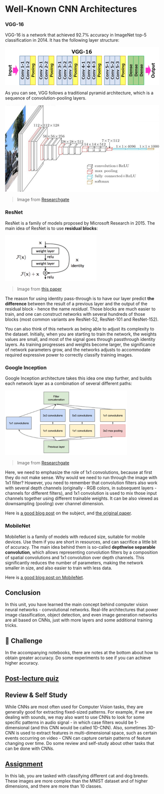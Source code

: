 # Well-Known CNN Architectures

### VGG-16

VGG-16 is a network that achieved 92.7% accuracy in ImageNet top-5 classification in 2014. It has the following layer structure:

![ImageNet Layers](images/vgg-16-arch1.jpg)

As you can see, VGG follows a traditional pyramid architecture, which is a sequence of convolution-pooling layers.

![ImageNet Pyramid](images/vgg-16-arch.jpg)

> Image from [Researchgate](https://www.researchgate.net/figure/Vgg16-model-structure-To-get-the-VGG-NIN-model-we-replace-the-2-nd-4-th-6-th-7-th_fig2_335194493)

### ResNet

ResNet is a family of models proposed by Microsoft Research in 2015. The main idea of ResNet is to use **residual blocks**:

<img src="images/resnet-block.png" width="300"/>

> Image from [this paper](https://arxiv.org/pdf/1512.03385.pdf)

The reason for using identity pass-through is to have our layer predict **the difference** between the result of a previous layer and the output of the residual block - hence the name *residual*. Those blocks are much easier to train, and one can construct networks with several hundreds of those blocks (most common variants are ResNet-52, ResNet-101 and ResNet-152).

You can also think of this network as being able to adjust its complexity to the dataset. Initially, when you are starting to train the network, the weights values are small, and most of the signal goes through passthrough identity layers. As training progresses and weights become larger, the significance of network parameters grow, and the networks adjusts to accommodate required expressive power to correctly classify training images.

### Google Inception

Google Inception architecture takes this idea one step further, and builds each network layer as a combination of several different paths:

<img src="images/inception.png" width="400"/>

> Image from [Researchgate](https://www.researchgate.net/figure/Inception-module-with-dimension-reductions-left-and-schema-for-Inception-ResNet-v1_fig2_355547454)

Here, we need to emphasize the role of 1x1 convolutions, because at first they do not make sense. Why would we need to run through the image with 1x1 filter? However, you need to remember that convolution filters also work with several depth channels (originally - RGB colors, in subsequent layers - channels for different filters), and 1x1 convolution is used to mix those input channels together using different trainable weights. It can be also viewed as downsampling (pooling) over channel dimension.

Here is [a good blog post](https://medium.com/analytics-vidhya/talented-mr-1x1-comprehensive-look-at-1x1-convolution-in-deep-learning-f6b355825578) on the subject, and [the original paper](https://arxiv.org/pdf/1312.4400.pdf).

### MobileNet

MobileNet is a family of models with reduced size, suitable for mobile devices. Use them if you are short in resources, and can sacrifice a little bit of accuracy. The main idea behind them is so-called **depthwise separable convolution**, which allows representing convolution filters by a composition of spatial convolutions and 1x1 convolution over depth channels. This significantly reduces the number of parameters, making the network smaller in size, and also easier to train with less data.

Here is [a good blog post on MobileNet](https://medium.com/analytics-vidhya/image-classification-with-mobilenet-cc6fbb2cd470).

## Conclusion

In this unit, you have learned the main concept behind computer vision neural networks - convolutional networks. Real-life architectures that power image classification, object detection, and even image generation networks are all based on CNNs, just with more layers and some additional training tricks.

## 🚀 Challenge

In the accompanying notebooks, there are notes at the bottom about how to obtain greater accuracy. Do some experiments to see if you can achieve higher accuracy.

## [Post-lecture quiz](https://red-field-0a6ddfd03.1.azurestaticapps.net/quiz/207)

## Review & Self Study

While CNNs are most often used for Computer Vision tasks, they are generally good for extracting fixed-sized patterns. For example, if we are dealing with sounds, we may also want to use CNNs to look for some specific patterns in audio signal - in which case filters would be 1-dimensional (and this CNN would be called 1D-CNN). Also, sometimes 3D-CNN is used to extract features in multi-dimensional space, such as certain events occurring on video - CNN can capture certain patterns of feature changing over time. Do some review and self-study about other tasks that can be done with CNNs.

## [Assignment](lab/README.md)

In this lab, you are tasked with classifying different cat and dog breeds. These images are more complex than the MNIST dataset and of higher dimensions, and there are more than 10 classes.